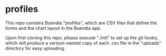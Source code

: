 # profiles

This repo contains Buendia "profiles", which are CSV files that
define the forms and the chart layout in the Buendia app.

Upon first cloning this repo, please execute "./init" to set up
the git hooks, which will produce a version-named copy of each
.csv file in the "uploads" directory for easy uploading.
